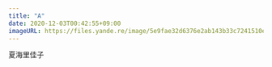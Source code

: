 ```yaml
---
title: "A"
date: 2020-12-03T00:42:55+09:00
imageURL: https://files.yande.re/image/5e9fae32d6376e2ab143b33c7241510e/yande.re%20725635%20tagme.jpg
---
```

夏海里佳子